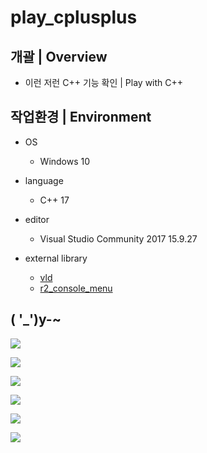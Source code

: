 # play_cplusplus

## 개괄 | Overview
- 이런 저런 C++ 기능 확인 | Play with C++


## 작업환경 | Environment
- OS
  - Windows 10

- language
  - C++ 17

- editor
  - Visual Studio Community 2017 15.9.27

- external library
  - [vld]( https://kinddragon.github.io/vld/ )
  - [r2_console_menu]( https://github.com/R2Road/r2_console_menu )


## ( '_')y-~
<p float:left;">
<img src="https://github.com/R2Road/cplusplus_playground/blob/main/wiki/algorithm_astar_test_20220131_2.png"></img>
</p>
<p float:left;">
<img src="https://github.com/R2Road/cplusplus_playground/blob/main/wiki/algorithm_astar_test_20220131.png"></img>
</p>
<p float:left;">
<img 
src="https://github.com/R2Road/cplusplus_playground/blob/main/wiki/maze_generation_kruskals_test_20220609_1.png"></img>
</p>
<p float:left;">
<img src="https://github.com/R2Road/cplusplus_playground/blob/main/wiki/std_memory_shared_ptr_test_makeshared_and_memory_20221203_1.png"></img>
</p>
<p float:left;">
<img src="https://github.com/R2Road/cplusplus_playground/blob/main/wiki/cpp_lambda_test___size___20221217.png"></img>
</p>
<p float:left;">
<img src="https://github.com/R2Road/cplusplus_playground/blob/main/wiki/cpp_lambda_test___size_with_stdfunction___20221225.png"></img>
</p>
